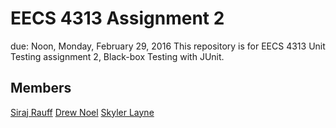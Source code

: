 # EECS 4313 Assignment 2

due: Noon, Monday, February 29, 2016
This repository is for EECS 4313 Unit Testing assignment 2, Black-box Testing with JUnit.

## Members

[Siraj Rauff](https://www.github.com/sirajrauff)
[Drew Noel](https://www.github.com/drewmnoel)
[Skyler Layne](https://www.github.com/skylerto)
